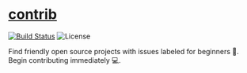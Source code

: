 # [contrib](http://gauger.io/contrib)

[![Build Status](https://travis-ci.com/devgg/gh-issues.svg?branch=master)](https://travis-ci.com/devgg/gh-issues)
![License](https://img.shields.io/github/license/devgg/contrib.svg)

Find friendly open source projects with issues labeled for beginners 🚀. Begin contributing immediately 💻.
